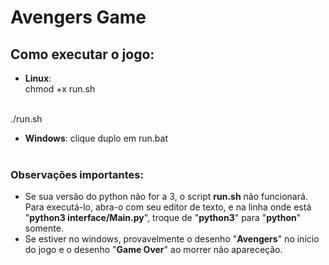 # Avengers Game

## Como executar o jogo:

- **Linux**:<br>
chmod +x run.sh
<br>
./run.sh

- **Windows**: clique duplo em run.bat
<br><br>

### **Observações importantes**:

- Se sua versão do python não for a 3, o script **run.sh** não funcionará. Para executá-lo, abra-o com seu editor de texto, e na linha onde está "**python3 interface/Main.py**", troque de "**python3**" para "**python**" somente.
- Se estiver no windows, provavelmente o desenho "**Avengers**" no início do jogo e o desenho "**Game Over**" ao morrer não apareceção.
